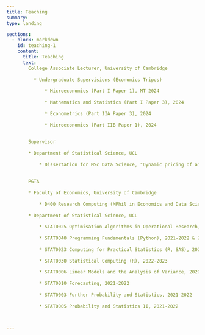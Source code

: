 ```yaml
---
title: Teaching 
summary: 
type: landing

sections:
  - block: markdown
    id: teaching-1
    content:  
      title: Teaching
      text: 
        College Associate Lecturer, University of Cambridge
        
          * Undergraduate Supervisions (Economics Tripos)
              
              * Microeconomics (Part I Paper 1), MT 2024
            
              * Mathematics and Statistics (Part I Paper 3), 2024
              
              * Econometrics (Part IIA Paper 3), 2024
              
              * Microeconomics (Part IIB Paper 1), 2024
      
        
        Supervisor
        
        * Department of Statistical Science, UCL
    
            * Dissertation for MSc Data Science, "Dynamic pricing of airline tickets using reinforcement learning", 2023-2024
        
      
        PGTA 
      
        * Faculty of Economics, University of Cambridge
    
            * D400 Research Computing (MPhil in Economics and Data Science), 2024
        
        * Department of Statistical Science, UCL
    
            * STAT0025 Optimisation Algorithms in Operational Research, 2022-2023
      
            * STAT0040 Programming Fundamentals (Python), 2021-2022 & 2022-2023
      
            * STAT0023 Computing for Practical Statistics (R, SAS), 2022-2023
      
            * STAT0030 Statistical Computing (R), 2022-2023 
      
            * STAT0006 Linear Models and the Analysis of Variance, 2020-2021 & 2022-2023
      
            * STAT0010 Forecasting, 2021-2022
      
            * STAT0003 Further Probability and Statistics, 2021-2022
      
            * STAT0005 Probability and Statistics II, 2021-2022
      


---
```

